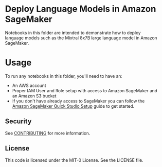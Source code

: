 # Deploy Language Models in Amazon SageMaker

Notebooks in this folder are intended to demonstrate how to deploy language models such as the Mixtral 8x7B large language model in Amazon SageMaker.


# Usage

To run any notebooks in this folder, you'll need to have an:
- An AWS account
- Proper IAM User and Role setup with access to Amazon SageMaker and an Amazon S3 bucket
- If you don't have already access to SageMaker you can follow the [Amazon SageMaker Quick Studio Setup](https://docs.aws.amazon.com/sagemaker/latest/dg/onboard-quick-start.html) guide to get started.

## Security

See [CONTRIBUTING](CONTRIBUTING.md#security-issue-notifications) for more information.

## License

This code is licensed under the MIT-0 License. See the LICENSE file.

